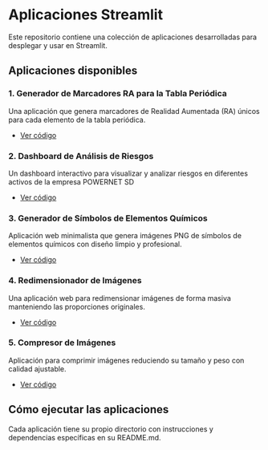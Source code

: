 # Aplicaciones Streamlit 

Este repositorio contiene una colección de aplicaciones desarrolladas para desplegar y usar en Streamlit.

## Aplicaciones disponibles

### 1. Generador de Marcadores RA para la Tabla Periódica
Una aplicación que genera marcadores de Realidad Aumentada (RA) únicos para cada elemento de la tabla periódica.
- [Ver código](marcadores-ra-tp/)

### 2. Dashboard de Análisis de Riesgos
Un dashboard interactivo para visualizar y analizar riesgos en diferentes activos de la empresa POWERNET SD
- [Ver código](grafico-salvaguardas/)

### 3. Generador de Símbolos de Elementos Químicos
Aplicación web minimalista que genera imágenes PNG de símbolos de elementos químicos con diseño limpio y profesional.
- [Ver código](./generador-simbolos-quimicos/)

### 4. Redimensionador de Imágenes
Una aplicación web para redimensionar imágenes de forma masiva manteniendo las proporciones originales.
- [Ver código](./image-resizer/)


### 5. Compresor de Imágenes
Aplicación para comprimir imágenes reduciendo su tamaño y peso con calidad ajustable.
- [Ver código](./image-compressor/)


## Cómo ejecutar las aplicaciones

Cada aplicación tiene su propio directorio con instrucciones y dependencias específicas en su README.md.


